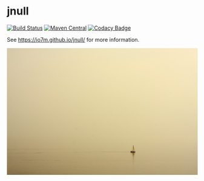 jnull
=====

[![Build Status](https://travis-ci.org/io7m/jnull.svg)](https://travis-ci.org/io7m/jnull)
[![Maven Central](https://maven-badges.herokuapp.com/maven-central/com.io7m.jnull/io7m-jnull/badge.png)](https://maven-badges.herokuapp.com/maven-central/com.io7m.jnull/io7m-jnull)
[![Codacy Badge](https://api.codacy.com/project/badge/Grade/5316f82c99f240a3b95cc9237e6b9316)](https://www.codacy.com/app/github_79/jnull?utm_source=github.com&amp;utm_medium=referral&amp;utm_content=io7m/jnull&amp;utm_campaign=Badge_Grade)

See https://io7m.github.io/jnull/ for more information.

![jnull](./src/site/resources/jnull.jpg?raw=true)
